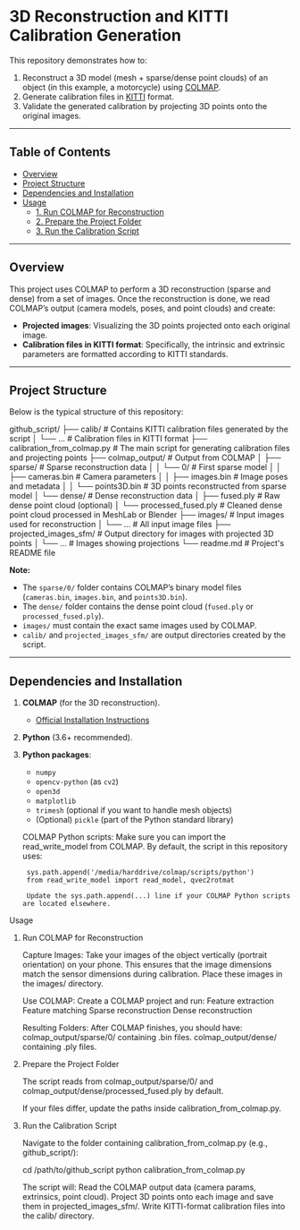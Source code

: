 # 3D Reconstruction and KITTI Calibration Generation

This repository demonstrates how to:
1. Reconstruct a 3D model (mesh + sparse/dense point clouds) of an object (in this example, a motorcycle) using [COLMAP](https://colmap.github.io/).
2. Generate calibration files in [KITTI](http://www.cvlibs.net/datasets/kitti/) format.
3. Validate the generated calibration by projecting 3D points onto the original images.

---

## Table of Contents
- [Overview](#overview)
- [Project Structure](#project-structure)
- [Dependencies and Installation](#dependencies-and-installation)
- [Usage](#usage)
  - [1. Run COLMAP for Reconstruction](#1-run-colmap-for-reconstruction)
  - [2. Prepare the Project Folder](#2-prepare-the-project-folder)
  - [3. Run the Calibration Script](#3-run-the-calibration-script)
---

## Overview
This project uses COLMAP to perform a 3D reconstruction (sparse and dense) from a set of images. Once the reconstruction is done, we read COLMAP’s output (camera models, poses, and point clouds) and create:
- **Projected images**: Visualizing the 3D points projected onto each original image.
- **Calibration files in KITTI format**: Specifically, the intrinsic and extrinsic parameters are formatted according to KITTI standards.

---

## Project Structure
Below is the typical structure of this repository:

github_script/
├── calib/                      # Contains KITTI calibration files generated by the script
│   └── ...                     # Calibration files in KITTI format
├── calibration_from_colmap.py  # The main script for generating calibration files and projecting points
├── colmap_output/              # Output from COLMAP
│   ├── sparse/                 # Sparse reconstruction data
│   │   └── 0/                  # First sparse model
│   │       ├── cameras.bin     # Camera parameters
│   │       ├── images.bin      # Image poses and metadata
│   │       └── points3D.bin    # 3D points reconstructed from sparse model
│   └── dense/                  # Dense reconstruction data
│       ├── fused.ply           # Raw dense point cloud (optional)
│       └── processed_fused.ply # Cleaned dense point cloud processed in MeshLab or Blender
├── images/                     # Input images used for reconstruction
│   └── ...                     # All input image files
├── projected_images_sfm/       # Output directory for images with projected 3D points
│   └── ...                     # Images showing projections
└── readme.md                   # Project's README file

**Note:**  
- The `sparse/0/` folder contains COLMAP’s binary model files (`cameras.bin`, `images.bin`, and `points3D.bin`).  
- The `dense/` folder contains the dense point cloud (`fused.ply` or `processed_fused.ply`).  
- `images/` must contain the exact same images used by COLMAP.  
- `calib/` and `projected_images_sfm/` are output directories created by the script.

---

## Dependencies and Installation

1. **COLMAP** (for the 3D reconstruction).  
   - [Official Installation Instructions](https://colmap.github.io/install.html)

2. **Python** (3.6+ recommended).
3. **Python packages**:
   - `numpy`
   - `opencv-python` (as `cv2`)
   - `open3d`
   - `matplotlib`
   - `trimesh` (optional if you want to handle mesh objects)
   - (Optional) `pickle` (part of the Python standard library)

    COLMAP Python scripts:
        Make sure you can import the read_write_model from COLMAP.
        By default, the script in this repository uses:

        sys.path.append('/media/harddrive/colmap/scripts/python')
        from read_write_model import read_model, qvec2rotmat

        Update the sys.path.append(...) line if your COLMAP Python scripts are located elsewhere.

Usage
1. Run COLMAP for Reconstruction

    Capture Images:
        Take your images of the object vertically (portrait orientation) on your phone.
        This ensures that the image dimensions match the sensor dimensions during calibration.
        Place these images in the images/ directory.

    Use COLMAP:
        Create a COLMAP project and run:
            Feature extraction
            Feature matching
            Sparse reconstruction
            Dense reconstruction

    Resulting Folders:
        After COLMAP finishes, you should have:
            colmap_output/sparse/0/ containing .bin files.
            colmap_output/dense/ containing .ply files.

2. Prepare the Project Folder

    The script reads from colmap_output/sparse/0/ and colmap_output/dense/processed_fused.ply by default.

    If your files differ, update the paths inside calibration_from_colmap.py.

4. Run the Calibration Script

    Navigate to the folder containing calibration_from_colmap.py (e.g., github_script/):

    cd /path/to/github_script
    python calibration_from_colmap.py

    The script will:
        Read the COLMAP output data (camera params, extrinsics, point cloud).
        Project 3D points onto each image and save them in projected_images_sfm/.
        Write KITTI-format calibration files into the calib/ directory.

